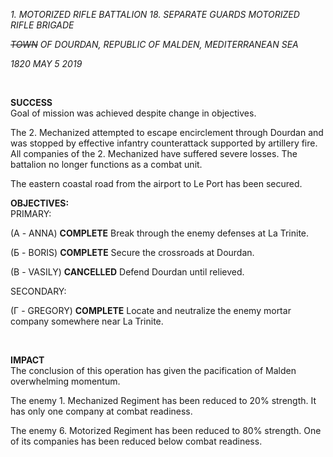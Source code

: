 *1. MOTORIZED RIFLE BATTALION 18. SEPARATE GUARDS MOTORIZED RIFLE BRIGADE*

*~~TOWN~~ OF DOURDAN, REPUBLIC OF MALDEN, MEDITERRANEAN SEA*

*1820 MAY 5 2019*

<br />

**SUCCESS**
<br />
Goal of mission was achieved despite change in objectives.<br>

The 2. Mechanized attempted to escape encirclement through Dourdan and was stopped by effective infantry counterattack supported by artillery fire. All companies of the 2. Mechanized have suffered severe losses. The battalion no longer functions as a combat unit.

The eastern coastal road from the airport to Le Port has been secured.
<br />

**OBJECTIVES:**
<br />
PRIMARY: <br>

(А - ANNA) **COMPLETE** Break through the enemy defenses at La Trinite.

(Б - BORIS) **COMPLETE** Secure the crossroads at Dourdan.

(В - VASILY) **CANCELLED** Defend Dourdan until relieved.

SECONDARY: <br>

(Г - GREGORY) **COMPLETE** Locate and neutralize the enemy mortar company somewhere near La Trinite.

<br />

**IMPACT**<br />
The conclusion of this operation has given the pacification of Malden overwhelming momentum.

The enemy 1. Mechanized Regiment has been reduced to 20% strength. It has only one company at combat readiness.

The enemy 6. Motorized Regiment has been reduced to 80% strength. One of its companies has been reduced below combat readiness.
